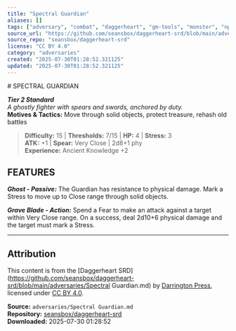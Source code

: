 ```yaml
---
title: "Spectral Guardian"
aliases: []
tags: ["adversary", "combat", "daggerheart", "gm-tools", "monster", "npc", "reference", "srd", "ttrpg"]
source_url: "https://github.com/seansbox/daggerheart-srd/blob/main/adversaries/Spectral Guardian.md"
source_repo: "seansbox/daggerheart-srd"
license: "CC BY 4.0"
category: "adversaries"
created: "2025-07-30T01:28:52.321125"
updated: "2025-07-30T01:28:52.321125"
---
```


﻿# SPECTRAL GUARDIAN

***Tier 2 Standard***  
*A ghostly fighter with spears and swords, anchored by duty.*  
**Motives & Tactics:** Move through solid objects, protect treasure, rehash old battles

> **Difficulty:** 15 | **Thresholds:** 7/15 | **HP:** 4 | **Stress:** 3  
> **ATK:** +1 | **Spear:** Very Close | 2d8+1 phy  
> **Experience:** Ancient Knowledge +2

## FEATURES

***Ghost - Passive:*** The Guardian has resistance to physical damage. Mark a Stress to move up to Close range through solid objects.

***Grave Blade - Action:*** Spend a Fear to make an attack against a target within Very Close range. On a success, deal 2d10+6 physical damage and the target must mark a Stress.

---

## Attribution

This content is from the [Daggerheart SRD](https://github.com/seansbox/daggerheart-srd/blob/main/adversaries/Spectral Guardian.md) by [Darrington Press](https://darringtonpress.com/), licensed under [CC BY 4.0](https://creativecommons.org/licenses/by/4.0/).

**Source:** `adversaries/Spectral Guardian.md`  
**Repository:** [seansbox/daggerheart-srd](https://github.com/seansbox/daggerheart-srd)  
**Downloaded:** 2025-07-30 01:28:52

